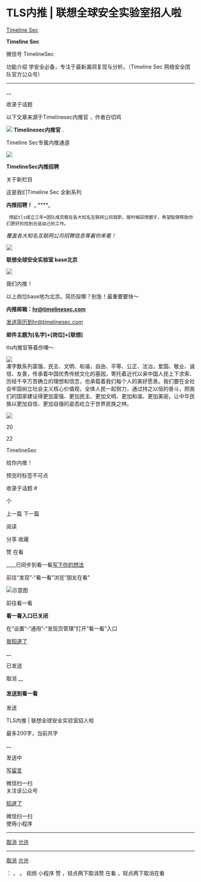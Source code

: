 #  TLS内推 | 联想全球安全实验室招人啦

[ Timeline Sec ](javascript:void\(0\);)

**Timeline Sec** ![]()

微信号 TimelineSec

功能介绍 学安全必备，专注于最新漏洞复现与分析。（Timeline Sec 网络安全团队官方公众号）

____

__

收录于话题

以下文章来源于Timelinesec内推官 ，作者白切鸡

![](http://wx.qlogo.cn/mmhead/Q3auHgzwzM5kv1OcSPPib6sr1SnmcyYf2pw40cY5wre7GnwicMzlyYDQ/0)
**Timelinesec内推官** .

Timeline Sec专属内推通道

  

![](https://raw.githubusercontent.com/tuchuang9/tc1/refs/heads/main/public/20220218185254.png)

  

**TimelineSec内推招聘**

  

关于新栏目

这是我们Timeline Sec 全新系列

 **内推招聘！** _ ****_

     想起tls成立三年+团队成员都在各大知名互联网公司就职，是时候回馈圈子，希望能够帮助你们更好的找到合适自己的工作。

  

 _覆盖各大知名互联网公司招聘信息等着你来看！_

![](https://raw.githubusercontent.com/tuchuang9/tc1/refs/heads/main/public/20220218185255.png)

  

 **联想全球安全实验室 base北京**

  

![](https://raw.githubusercontent.com/tuchuang9/tc1/refs/heads/main/public/20220218185256.png)

  

  

  

我们内推！

以上岗位base地为北京。简历投哪？别急！最重要要快～

 **内推邮箱：hr@timelinesec.com**  

发送简历到hr@timelinesec.com

 **邮件主题为[名字]+[岗位]+[联想]**

tls内推官等着你噢～

![](https://raw.githubusercontent.com/tuchuang9/tc1/refs/heads/main/public/20220218185301.png)  
凑字数系列富强、民主、文明、和谐，自由、平等、公正、法治，爱国、敬业、诚信、友善，传承着中国优秀传统文化的基因，寄托着近代以来中国人民上下求索、历经千辛万苦确立的理想和信念，也承载着我们每个人的美好愿景。我们要在全社会牢固树立社会主义核心价值观，全体人民一起努力，通过持之以恒的奋斗，把我们的国家建设得更加富强、更加民主、更加文明、更加和谐、更加美丽，让中华民族以更加自信、更加自强的姿态屹立于世界民族之林。

  

  

  

![](https://raw.githubusercontent.com/tuchuang9/tc1/refs/heads/main/public/20220218185302.png)

20

22

TimelineSec

给你内推！  

  

预览时标签不可点

收录于话题 #

 个

上一篇 下一篇

阅读

分享 收藏

赞 在看

____已同步到看一看[写下你的想法](javascript:;)

前往“发现”-“看一看”浏览“朋友在看”

![示意图](//res.wx.qq.com/mmbizwap/zh_CN/htmledition/images/pic/appmsg/pic_like_comment55871f.png)

前往看一看

**看一看入口已关闭**

在“设置”-“通用”-“发现页管理”打开“看一看”入口

[我知道了](javascript:;)

__

已发送

取消 __

####  发送到看一看

发送

TLS内推 | 联想全球安全实验室招人啦

最多200字，当前共字

__

发送中

[写留言](javascript:;)

微信扫一扫  
关注该公众号

[知道了](javascript:;)

微信扫一扫  
使用小程序

****

[取消](javascript:void\(0\);) [允许](javascript:void\(0\);)

****

[取消](javascript:void\(0\);) [允许](javascript:void\(0\);)

： ， 。 视频 小程序 赞 ，轻点两下取消赞 在看 ，轻点两下取消在看

